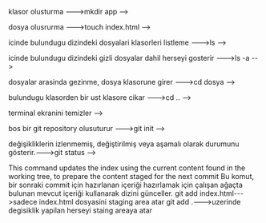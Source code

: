 <!--! mkdir--->

klasor olusturma --->mkdir app -->

<!--! touch--->

dosya olusrurma --->touch index.html -->

<!--! ls--->

icinde bulundugu dizindeki dosyalari klasorleri listleme --->ls -->

<!--! ls -a--->

icinde bulundugu dizindeki gizli dosyalar dahil herseyi gosterir --->ls -a -->

<!--! cd dosya--->

dosyalar arasinda gezinme, dosya klasorune girer --->cd dosya -->

<!--! cd ..--->

bulundugu klasorden bir ust klasore cikar --->cd .. -->

<!--! clear--->

terminal ekranini temizler -->

<!--! git init--->

bos bir git repository olusuturur --->git init -->

<!--! git status--->

değişikliklerin izlenmemiş, değiştirilmiş veya aşamalı olarak durumunu gösterir.--->git status -->

<!--! git add -->

This command updates the index using the current content found in the working tree, to prepare
the content staged for the next commit
Bu komut, bir sonraki commit için hazırlanan içeriği hazırlamak için çalışan ağaçta bulunan
mevcut içeriği kullanarak dizini günceller.
git add index.html--->sadece index.html dosyasini staging area atar
git add .--->uzerinde degisiklik yapilan herseyi staing areaya atar
